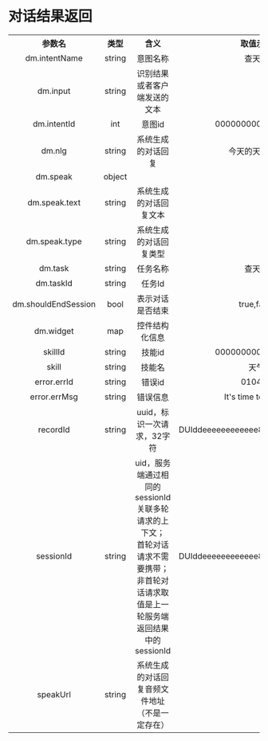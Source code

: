 # 对话结果返回

<table style="text-align:center;">
<tr><th width="20%">参数名</th><th width="20%">类型</th><th width="35%">含义</th><th>取值示例</th></tr>
<tr><td>dm.intentName</td><td>string</td><td>意图名称</td><td>查天气</td></tr>
<tr><td>dm.input</td><td>string</td><td>识别结果或者客户端发送的文本</td><td></td></tr>
<tr><td>dm.intentId</td><td>int</td><td>意图id</td><td>0000000000000000</td></tr>
<tr><td>dm.nlg</td><td>string</td><td>系统生成的对话回复</td><td>今天的天气是晴</td></tr>
<tr><td>dm.speak</td><td>object</td><td></td><td></td></tr>
<tr><td>dm.speak.text</td><td>string</td><td>系统生成的对话回复文本</td><td></td></tr>
<tr><td>dm.speak.type</td><td>string</td><td>系统生成的对话回复类型</td><td></td></tr>
<tr><td>dm.task</td><td>string</td><td>任务名称</td><td>查天气</td></tr>
<tr><td>dm.taskId</td><td>string</td><td>任务Id</td><td></td></tr>
<tr><td>dm.shouldEndSession</td><td>bool</td><td>表示对话是否结束</td><td>true,false</td></tr>
<tr><td>dm.widget</td><td>map</td><td>控件结构化信息</td><td></td></tr>
<tr><td>skillId</td><td>string</td><td>技能id</td><td>0000000000000000</td></tr>
<tr><td>skill</td><td>string</td><td>技能名</td><td>天气</td></tr>
<tr><td>error.errId</td><td>string</td><td>错误id</td><td>010400</td></tr>
<tr><td>error.errMsg</td><td>string</td><td>错误信息</td><td>It's time to do qa.</td></tr>
<tr><td>recordId</td><td>string</td><td>uuid，标识一次请求，32字符</td><td>DUIddeeeeeeeeeeee88888888260c8ab</td></tr>
<tr><td>sessionId</td><td>string</td><td>uid，服务端通过相同的sessionId关联多轮请求的上下文；<br>首轮对话请求不需要携带；<br>非首轮对话请求取值是上一轮服务端返回结果中的sessionId</td><td>DUIddeeeeeeeeeeee88888888260c8ab</td></tr>
<tr><td>speakUrl</td><td>string</td><td>系统生成的对话回复音频文件地址（不是一定存在）</td><td></td></tr>
</table>